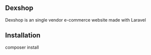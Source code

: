 ## Dexshop  

Dexshop is an single vendor e-commerce website made with Laravel 


## Installation

composer install
